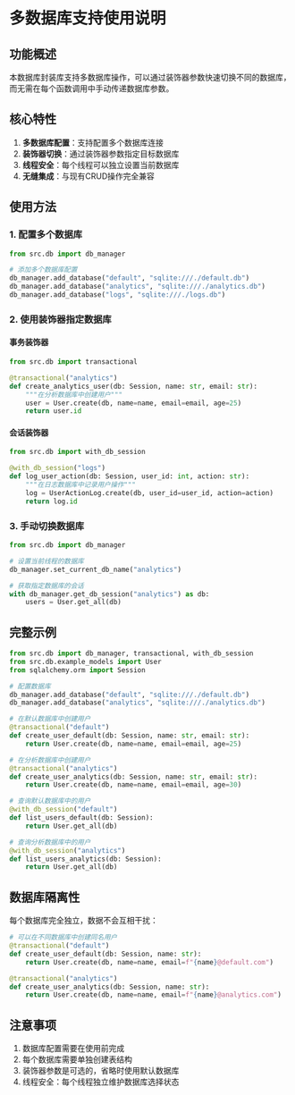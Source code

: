 # 多数据库支持使用说明

## 功能概述

本数据库封装库支持多数据库操作，可以通过装饰器参数快速切换不同的数据库，而无需在每个函数调用中手动传递数据库参数。

## 核心特性

1. **多数据库配置**：支持配置多个数据库连接
2. **装饰器切换**：通过装饰器参数指定目标数据库
3. **线程安全**：每个线程可以独立设置当前数据库
4. **无缝集成**：与现有CRUD操作完全兼容

## 使用方法

### 1. 配置多个数据库

```python
from src.db import db_manager

# 添加多个数据库配置
db_manager.add_database("default", "sqlite:///./default.db")
db_manager.add_database("analytics", "sqlite:///./analytics.db")
db_manager.add_database("logs", "sqlite:///./logs.db")
```

### 2. 使用装饰器指定数据库

#### 事务装饰器
```python
from src.db import transactional

@transactional("analytics")
def create_analytics_user(db: Session, name: str, email: str):
    """在分析数据库中创建用户"""
    user = User.create(db, name=name, email=email, age=25)
    return user.id
```

#### 会话装饰器
```python
from src.db import with_db_session

@with_db_session("logs")
def log_user_action(db: Session, user_id: int, action: str):
    """在日志数据库中记录用户操作"""
    log = UserActionLog.create(db, user_id=user_id, action=action)
    return log.id
```

### 3. 手动切换数据库

```python
from src.db import db_manager

# 设置当前线程的数据库
db_manager.set_current_db_name("analytics")

# 获取指定数据库的会话
with db_manager.get_db_session("analytics") as db:
    users = User.get_all(db)
```

## 完整示例

```python
from src.db import db_manager, transactional, with_db_session
from src.db.example_models import User
from sqlalchemy.orm import Session

# 配置数据库
db_manager.add_database("default", "sqlite:///./default.db")
db_manager.add_database("analytics", "sqlite:///./analytics.db")

# 在默认数据库中创建用户
@transactional("default")
def create_user_default(db: Session, name: str, email: str):
    return User.create(db, name=name, email=email, age=25)

# 在分析数据库中创建用户
@transactional("analytics")
def create_user_analytics(db: Session, name: str, email: str):
    return User.create(db, name=name, email=email, age=30)

# 查询默认数据库中的用户
@with_db_session("default")
def list_users_default(db: Session):
    return User.get_all(db)

# 查询分析数据库中的用户
@with_db_session("analytics")
def list_users_analytics(db: Session):
    return User.get_all(db)
```

## 数据库隔离性

每个数据库完全独立，数据不会互相干扰：

```python
# 可以在不同数据库中创建同名用户
@transactional("default")
def create_user_default(db: Session, name: str):
    return User.create(db, name=name, email=f"{name}@default.com")

@transactional("analytics")
def create_user_analytics(db: Session, name: str):
    return User.create(db, name=name, email=f"{name}@analytics.com")
```

## 注意事项

1. 数据库配置需要在使用前完成
2. 每个数据库需要单独创建表结构
3. 装饰器参数是可选的，省略时使用默认数据库
4. 线程安全：每个线程独立维护数据库选择状态
